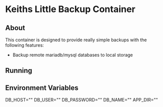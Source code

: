 # Keiths Little Backup Container 

## About

This container is designed to provide really simple backups with the following features:

- Backup remote mariadb/mysql databases to local storage

## Running



## Environment Variables

DB_HOST=""
DB_USER=""
DB_PASSWORD=""
DB_NAME=""
APP_DIR=""


